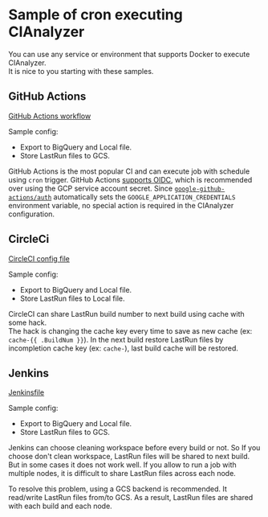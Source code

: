 # Sample of cron executing CIAnalyzer
You can use any service or environment that supports Docker to execute CIAnalyzer.  
It is nice to you starting with these samples.

## GitHub Actions
[GitHub Actions workflow](./github_cron.yml)

Sample config:

- Export to BigQuery and Local file.
- Store LastRun files to GCS.

GitHub Actions is the most popular CI and can execute job with schedule using `cron` trigger.
GitHub Actions [supports OIDC](https://docs.github.com/en/actions/deployment/security-hardening-your-deployments/about-security-hardening-with-openid-connect), which is recommended over using the GCP service account secret. Since [`google-github-actions/auth`](https://github.com/google-github-actions/auth) automatically sets the `GOOGLE_APPLICATION_CREDENTIALS` environment variable, no special action is required in the CIAnalyzer configuration.

## CircleCi
[CircleCI config file](./circleci_cron.yml)

Sample config:

- Export to BigQuery and Local file.
- Store LastRun files to Local file.

CircleCI can share LastRun build number to next build using cache with some hack.  
The hack is changing the cache key every time to save as new cache (ex: `cache-{{ .BuildNum }}`). In the next build restore LastRun files by incompletion cache key (ex: `cache-`), last build cache will be restored.

## Jenkins
[Jenkinsfile](./cron.jenkinsfile)

Sample config:

- Export to BigQuery and Local file.
- Store LastRun files to GCS.

Jenkins can choose cleaning workspace before every build or not. So If you choose don't clean workspace, LastRun files will be shared to next build.  
But in some cases it does not work well. If you allow to run a job with multiple nodes, it is difficult to share LastRun files across each node. 

To resolve this problem, using a GCS backend is recommended. It read/write LastRun files from/to GCS. As a result, LastRun files are shared with each build and each node.
